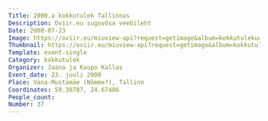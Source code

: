 ```yaml
---
Title: 2000.a kokkutulek Tallinnas
Description: Oviir.eu suguvõsa veebileht
Date: 2000-07-23
Image: https://oviir.eu/miuview-api?request=getimage&album=kokkutulekud&item=2000-37.-kokkutulek-23.-juuli-perekond-jaana-ja-kaupo-kallase-juures-nmmel.jpg&size=1200&mode=longest
Thumbnail: https://oviir.eu/miuview-api?request=getimage&album=kokkutulekud&item=2000-37.-kokkutulek-23.-juuli-perekond-jaana-ja-kaupo-kallase-juures-nmmel.jpg&size=600&mode=square
Template: event-single
Category: kokkutulek
Organizer: Jaana ja Kaupo Kallas
Event_date: 23. juuli 2000
Place: Vana-Mustamäe (Nõmme?), Tallinn
Coordinates: 59.38787, 24.67486
People_count:
Number: 37
---
```

